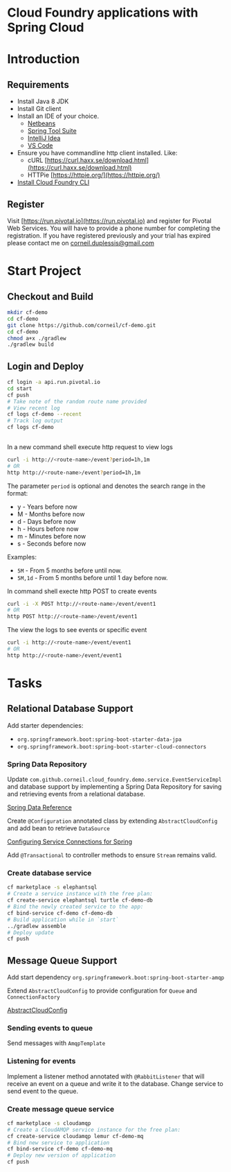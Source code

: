 # Cloud Foundry applications with Spring Cloud

# Introduction

## Requirements
* Install Java 8 JDK
* Install Git client
* Install an IDE of your choice.   
    * [Netbeans](https://netbeans.org/downloads/)
    * [Spring Tool Suite](https://spring.io/tools/sts/all/)    
    * [IntelliJ Idea](https://www.jetbrains.com/idea/download/)
    * [VS Code](https://code.visualstudio.com/)       
* Ensure you have commandline http client installed. Like: 
    * cURL [https://curl.haxx.se/download.html](https://curl.haxx.se/download.html)
    * HTTPie [https://httpie.org/](https://httpie.org/)
* [Install Cloud Foundry CLI](https://docs.cloudfoundry.org/cf-cli/install-go-cli.html)


## Register
Visit [https://run.pivotal.io](https://run.pivotal.io) and register for Pivotal Web Services.
You will have to provide a phone number for completing the registration. 
If you have registered previously and your trial has expired please contact me on [corneil.duplessis@gmail.com](mailto:corneil.duplessis@gmail.com)

# Start Project

## Checkout and Build
```bash
mkdir cf-demo
cd cf-demo
git clone https://github.com/corneil/cf-demo.git
cd cf-demo
chmod a+x ./gradlew
./gradlew build
```

## Login and Deploy

```bash
cf login -a api.run.pivotal.io
cd start 
cf push
# Take note of the random route name provided
# View recent log
cf logs cf-demo --recent
# Track log output
cf logs cf-demo
 
```

In a new command shell execute http request to view logs

```bash
curl -i http://<route-name>/event?period=1h,1m
# OR
http http://<route-name>/event?period=1h,1m
```
The parameter `period` is optional and denotes the search range in the format:

* y - Years before now
* M - Months before now
* d - Days before now
* h - Hours before now
* m - Minutes before now
* s - Seconds before now

Examples:
* `5M` - From 5 months before until now.
* `5M,1d` -  From 5 months before until 1 day before now.

In command shell execte http POST to create events
```bash
curl -i -X POST http://<route-name>/event/event1
# OR
http POST http://<route-name>/event/event1
```

The view the logs to see events or specific event

```bash
curl -i http://<route-name>/event/event1
# OR
http http://<route-name>/event/event1
```

# Tasks

## Relational Database Support

Add starter dependencies:
* `org.springframework.boot:spring-boot-starter-data-jpa` 
* `org.springframework.boot:spring-boot-starter-cloud-connectors`

### Spring Data Repository
Update `com.github.corneil.cloud_foundry.demo.service.EventServiceImpl` and database support by implementing a Spring Data Repository for saving and retrieving events from a relational database.

[Spring Data Reference](https://docs.spring.io/spring-data/jpa/docs/2.0.8.RELEASE/reference/html/)

Create `@Configuration` annotated class by extending `AbstractCloudConfig` and add bean to retrieve `DataSource`

[Configuring Service Connections for Spring](https://docs.cloudfoundry.org/buildpacks/java/configuring-service-connections/spring-service-bindings.html)

Add `@Transactional` to controller methods to ensure `Stream` remains valid.

### Create database service

```bash
cf marketplace -s elephantsql
# Create a service instance with the free plan:
cf create-service elephantsql turtle cf-demo-db
# Bind the newly created service to the app:
cf bind-service cf-demo cf-demo-db
# Build application while in `start`
../gradlew assemble
# Deploy update
cf push
```

## Message Queue Support

Add start dependency `org.springframework.boot:spring-boot-starter-amqp`

Extend `AbstractCloudConfig` to provide configuration for `Queue` and `ConnectionFactory`

[AbstractCloudConfig](https://docs.spring.io/spring-cloud/docs/current/api/org/springframework/cloud/config/java/AbstractCloudConfig.html)

### Sending events to queue
Send messages with `AmqpTemplate`

### Listening for events
Implement a listener method annotated with `@RabbitListener` that will receive an event on a queue and write it to the database. 
Change service to send event to the queue.

### Create message queue service

```bash
cf marketplace -s cloudamqp
# Create a CloudAMQP service instance for the free plan:
cf create-service cloudamqp lemur cf-demo-mq
# Bind new service to application 
cf bind-service cf-demo cf-demo-mq
# Deploy new version of application
cf push
```

